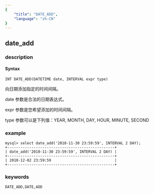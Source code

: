```yaml
---
{
    "title": "DATE_ADD",
    "language": "zh-CN"
}
---
```


<!-- 
Licensed to the Apache Software Foundation (ASF) under one
or more contributor license agreements.  See the NOTICE file
distributed with this work for additional information
regarding copyright ownership.  The ASF licenses this file
to you under the Apache License, Version 2.0 (the
"License"); you may not use this file except in compliance
with the License.  You may obtain a copy of the License at

  http://www.apache.org/licenses/LICENSE-2.0

Unless required by applicable law or agreed to in writing,
software distributed under the License is distributed on an
"AS IS" BASIS, WITHOUT WARRANTIES OR CONDITIONS OF ANY
KIND, either express or implied.  See the License for the
specific language governing permissions and limitations
under the License.
-->

## date_add
### description
#### Syntax

`INT DATE_ADD(DATETIME date, INTERVAL expr type)`


向日期添加指定的时间间隔。

date 参数是合法的日期表达式。

expr 参数是您希望添加的时间间隔。

type 参数可以是下列值：YEAR, MONTH, DAY, HOUR, MINUTE, SECOND

### example

```
mysql> select date_add('2010-11-30 23:59:59', INTERVAL 2 DAY);
+-------------------------------------------------+
| date_add('2010-11-30 23:59:59', INTERVAL 2 DAY) |
+-------------------------------------------------+
| 2010-12-02 23:59:59                             |
+-------------------------------------------------+
```

### keywords

    DATE_ADD,DATE,ADD
